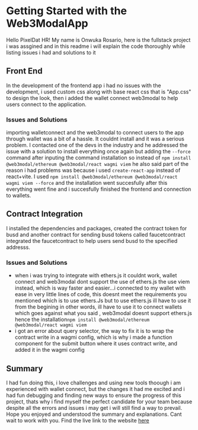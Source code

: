 # Getting Started with the Web3ModalApp

Hello PixelDat HR! My name is Onwuka Rosario, here is the fullstack project i was assgined and in this readme i will explain the code thoroughly while listing issues i had and solutions to it

## Front End
In the development of the frontend app i had no issues with the development, i used custom css along with base react css that is "App.css" to design the look, then i added the wallet connect web3modal to help users connect to the application.

### Issues and Solutions
importing walletconnect and the web3modal to connect users to the app through wallet was a bit of a hassle. It couldnt install and it was a serious problem. I contacted one of the devs in the industry and he addressed the issue with a solution to install everything once again but adding the `--force` command after inputing the command installation so instead of `npm install @web3modal/ethereum @web3modal/react wagmi viem` he also said part of the reason i had problems was because i used `create-react-app` instead of react+vite. I used `npm install @web3modal/ethereum @web3modal/react wagmi viem --force` and the installation went succesfully  after this everything went fine and i succesfully finished the frontend and connection to wallets.

## Contract Integration
I installed the dependencies and packages, created the contract token for busd and another contract for sending busd tokens called faucetcontract integrated the faucetcontract to help users send busd to the specified addresss.

### Issues and Solutions
- when i was trying to integrate with ethers.js it couldnt work, wallet connect and web3modal dont support the use of ethers.js  the use viem instead, which is way faster and easier...i connected to my wallet with ease in very little lines of code, this doesnt meet the requirements you mentioned which is to use ethers.Js but to use ethers.js ill have to use it from the begining in other words, ill have to use it to connect wallets which goes against what you said , web3modal doesnt support ethers.js hence the installation`npm install @web3modal/ethereum @web3modal/react wagmi viem` 
- i got an error about query selector, the way to fix it is to wrap the contract write in a wagmi config, which is why i made a function component for the submit button where it uses contract write, and added it in the wagmi config

## Summary
I had fun doing this, i love challenges and using new tools thoough i am experienced with wallet connect, but the changes it had me excited and i had fun debugging and finding new ways to ensure the progress of this project, thats why i find myself the perfect candidate for your team because despite all the errors and issues i may get i will still find a way to prevail. Hope you enjoyed and understood the summary and explanations. Cant wait to work with you. Find the live link to the website [here](https://web3modaldapp.vercel.app/)

